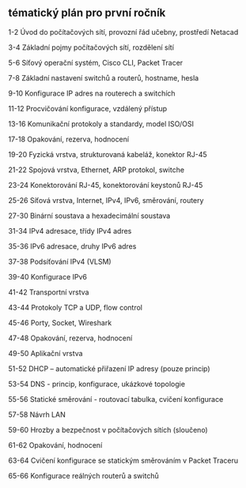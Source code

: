 ## tématický plán pro první ročník

1-2 Úvod do počítačových sítí, provozní řád učebny, prostředí Netacad

3-4 Základní pojmy počítačových sítí, rozdělení sítí

5-6 Síťový operační systém, Cisco CLI, Packet Tracer

7-8 Základní nastavení switchů a routerů, hostname, hesla

9-10 Konfigurace IP adres na routerech a switchích

11-12 Procvičování konfigurace, vzdálený přístup

13-16 Komunikační protokoly a standardy, model ISO/OSI

17-18 Opakování, rezerva, hodnocení

19-20 Fyzická vrstva, strukturovaná kabeláž, konektor RJ-45

21-22 Spojová vrstva, Ethernet, ARP protokol, switche 

23-24 Konektorování RJ-45, konektorování keystonů RJ-45 

25-26 Síťová vrstva, Internet, IPv4, IPv6, směrování, routery 

27-30 Binární soustava a hexadecimální soustava 

31-34 IPv4 adresace, třídy IPv4 adres 

35-36 IPv6 adresace, druhy IPv6 adres 

37-38 Podsíťování IPv4 (VLSM) 

39-40 Konfigurace IPv6 

41-42 Transportní vrstva 

43-44 Protokoly TCP a UDP, flow control 

45-46 Porty, Socket, Wireshark 

47-48 Opakování, rezerva, hodnocení 

49-50 Aplikační vrstva 

51-52 DHCP – automatické přiřazení IP adresy (pouze princip) 

53-54 DNS - princip, konfigurace, ukázkové topologie 

55-56 Statické směrování - routovací tabulka, cvičení konfigurace 

57-58 Návrh LAN 

59-60 Hrozby a bezpečnost v počítačových sítích (sloučeno) 

61-62 Opakování, hodnocení 

63-64 Cvičení konfigurace se statickým směrováním v Packet Traceru 

65-66 Konfigurace reálných routerů a switchů
